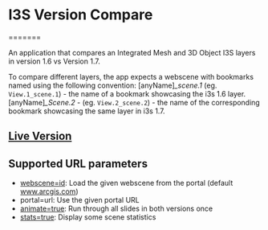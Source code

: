# I3S Version Compare
=======

An application that compares an Integrated Mesh and 3D Object I3S layers in version 1.6 vs Version 1.7.

To compare different layers, the app expects a webscene with bookmarks named using the following convention:
[anyName]*_scene.1*  (eg. `View.1_scene.1`) - the name of a bookmark showcasing the i3s 1.6 layer.
[anyName]*_Scene.2* - (eg. `View.2_scene.2`) - the name of the corresponding bookmark showcasing the same layer in i3s 1.7.

## [Live Version](https://tamrat-b.github.io/i3sBasisKTX20/?stats=true)

## Supported URL parameters

* [webscene=id](https://3dcities.maps.arcgis.com/home/item.html?id=efe07b163ae54752be6c3b17d7e070e7): Load the given webscene from the portal (default www.arcgis.com)
* portal=url: Use the given portal URL
* [animate=true](https://tamrat-b.github.io/i3sBasisKTX20?animate=true): Run through all slides in both versions once
* [stats=true](https://tamrat-b.github.io/i3sBasisKTX20/?stats=true): Display some scene statistics
